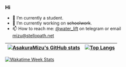 ### Hi

- :telescope: I’m currently a student.
- :seedling: I’m currently working on ~~schoolwork~~.
- :mailbox: How to reach me: [@water_lift](https://t.me/water_lift) on telegram or email mizu@stellopath.net

| [![AsakuraMizu's GitHub stats](https://github-readme-stats.vercel.app/api?username=AsakuraMizu&show_icons=true&theme=vue&count_private=true&include_all_commits=true&hide_border=true)](https://github.com/anuraghazra/github-readme-stats) | [![Top Langs](https://github-readme-stats.vercel.app/api/top-langs/?username=AsakuraMizu&layout=compact&theme=vue&hide_border=true&exclude_repo=axmol-x,defold-duktape,defold-quickjs,defold-tinyfd,MergeIgallta)](https://github.com/anuraghazra/github-readme-stats) |
| ---------------- | ---------------- |

[![Wakatime Week Stats](https://github-readme-stats.vercel.app/api/wakatime?username=water_lift&theme=vue&layout=compact&hide_border=true)](https://github.com/anuraghazra/github-readme-stats)
